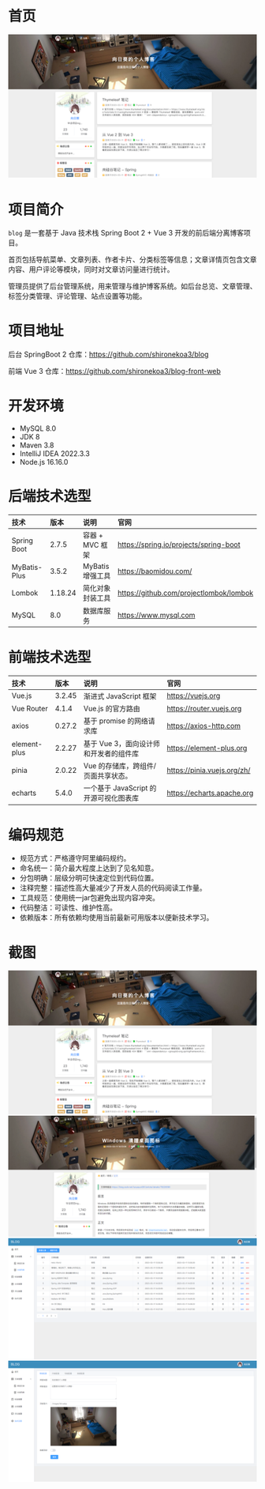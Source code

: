 # 首页

![](/doc/images/1.png)

# 项目简介
`blog` 是一套基于 Java 技术栈 Spring Boot 2 + Vue 3 开发的前后端分离博客项目。 

首页包括导航菜单、文章列表、作者卡片、分类标签等信息；文章详情页包含文章内容、用户评论等模块，同时对文章访问量进行统计。

管理员提供了后台管理系统，用来管理与维护博客系统。如后台总览、文章管理、标签分类管理、评论管理、站点设置等功能。

# 项目地址

后台 SpringBoot 2 仓库：https://github.com/shironekoa3/blog

前端 Vue 3 仓库：https://github.com/shironekoa3/blog-front-web


# 开发环境

+ MySQL 8.0
+ JDK 8
+ Maven 3.8
+ IntelliJ IDEA 2022.3.3
+ Node.js 16.16.0

# 后端技术选型

| 技术         | 版本    | 说明             | 官网                                    |
| :----------- | :------ | :--------------- | :-------------------------------------- |
| Spring Boot  | 2.7.5   | 容器 + MVC 框架  | https://spring.io/projects/spring-boot  |
| MyBatis-Plus | 3.5.2   | MyBatis 增强工具 | https://baomidou.com/                   |
| Lombok       | 1.18.24 | 简化对象封装工具 | https://github.com/projectlombok/lombok |
| MySQL        | 8.0     | 数据库服务       | https://www.mysql.com                   |

# 前端技术选型

| 技术         | 版本   | 说明                                   | 官网                        |
| :----------- | :----- | :------------------------------------- | :-------------------------- |
| Vue.js       | 3.2.45 | 渐进式 JavaScript 框架                 | https://vuejs.org           |
| Vue Router   | 4.1.4  | Vue.js 的官方路由                      | https://router.vuejs.org    |
| axios        | 0.27.2 | 基于 promise 的网络请求库              | https://axios-http.com      |
| element-plus | 2.2.27 | 基于 Vue 3，面向设计师和开发者的组件库 | https://element-plus.org    |
| pinia        | 2.0.22 | Vue 的存储库，跨组件/页面共享状态。    | https://pinia.vuejs.org/zh/ |
| echarts      | 5.4.0  | 一个基于 JavaScript 的开源可视化图表库 | https://echarts.apache.org  |

# 编码规范

+ 规范方式：严格遵守阿里编码规约。
+ 命名统一：简介最大程度上达到了见名知意。
+ 分包明确：层级分明可快速定位到代码位置。
+ 注释完整：描述性高大量减少了开发人员的代码阅读工作量。
+ 工具规范：使用统一jar包避免出现内容冲突。
+ 代码整洁：可读性、维护性高。
+ 依赖版本：所有依赖均使用当前最新可用版本以便新技术学习。

# 截图

![](/doc/images/1.png)
![](/doc/images/2.png)
![](/doc/images/3.png)
![](/doc/images/4.png)

